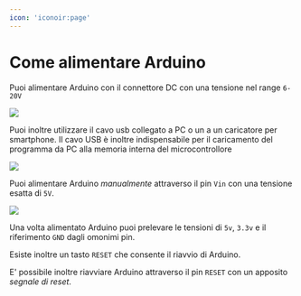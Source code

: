 ```yaml
---
icon: 'iconoir:page'
---
```


# Come alimentare Arduino

Puoi alimentare Arduino con il connettore DC con una tensione nel range `6-20V`

![](/images/arduino/Pinout-UNOrev3_latest-4.png)

Puoi inoltre utilizzare il cavo usb collegato a PC o un a un caricatore per smartphone. Il cavo USB è inoltre indispensabile per il caricamento del programma da PC alla memoria interna del microcontrollore

![](/images/arduino/Pinout-UNOrev3_latest-3.png)

Puoi alimentare Arduino *manualmente* attraverso il pin `Vin` con una tensione esatta di `5V`.

![](/images/arduino/Pinout-UNOrev3_latest-1.png)

Una volta alimentato Arduino puoi prelevare le tensioni di `5v`, `3.3v` e il riferimento `GND` dagli omonimi pin.

Esiste inoltre un tasto `RESET` che consente il riavvio di Arduino.

E' possibile inoltre riavviare Arduino attraverso il pin `RESET` con un apposito *segnale di reset*.
